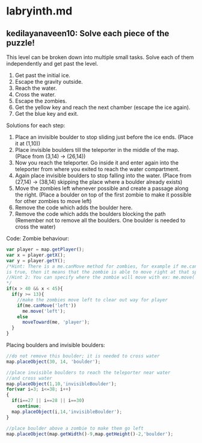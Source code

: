 # labryinth.md
## kedilayanaveen10: Solve each piece of the puzzle!
This level can be broken down into multiple small tasks. Solve each of them independently and get past the level.

1. Get past the initial ice.
2. Escape the gravity outside.
3. Reach the water.
4. Cross the water.
5. Escape the zombies.
6. Get the yellow key and reach the next chamber (escape the ice again).
7. Get the blue key and exit.


Solutions for each step:
1. Place an invisible boulder to stop sliding just before the ice ends. (Place it at (1,10))
2. Place invisible boulders till the teleporter in the middle of the map. (Place from (3,14) -> (26,14))
3. Now you reach the teleporter. Go inside it and enter again into the teleporter from where you exited to reach the water compartment.
4. Again place invisible boulders to stop falling into the water. (Place from (27,14) -> (38,14) skipping the place where a boulder already exists)
5. Move the zombies left whenever possible and create a passage along the right. (Place a boulder on top of the first zombie to make it possible for other zombies to move left)
6. Remove the code which adds the boulder here.
7. Remove the code which adds the boulders blocking the path (Remember not to remove all the boulders. One boulder is needed to cross the water)

Code:
Zombie behaviour:
```javascript
var player = map.getPlayer();
var x = player.getX();
var y = player.getY();
/*Hint: There is a me.canMove method for zombies, for example if me.canMove('right')
is true, then it means that the zombie is able to move right at that specific point in time
//Hint 2: You can specify where the zombie will move with ex: me.move('right')
*/
if(x > 40 && x < 45){
  if(y >= 13){
    //make the zombies move left to clear out way for player
    if(me.canMove('left'))
      me.move('left');
    else
      moveToward(me, 'player');
  }
}
```

Placing boulders and invisible boulders:
```javascript
//do not remove this boulder; it is needed to cross water
map.placeObject(30, 14, 'boulder');

//place invisible boulders to reach the teleporter near water
//and cross water
map.placeObject(1,10,'invisibleBoulder');
for(var i=3; i<=38; i++)
{
  if(i==27 || i==28 || i==30)
    continue;
  map.placeObject(i,14,'invisibleBoulder');
}

//place boulder above a zombie to make them go left
map.placeObject(map.getWidth()-9,map.getHeight()-2,'boulder');
```
